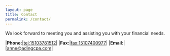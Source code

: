 ```yaml
---
layout: page
title: Contact
permalink: /contact/
---
```


We look forward to meeting you and assisting you with your financial needs.

|**Phone:**|[tel:15103781512](510-378-1512)|
|**Fax:**|[fax:15107400977](510-740-0977)|
|**Email:**|[anne@adingcpa.com|